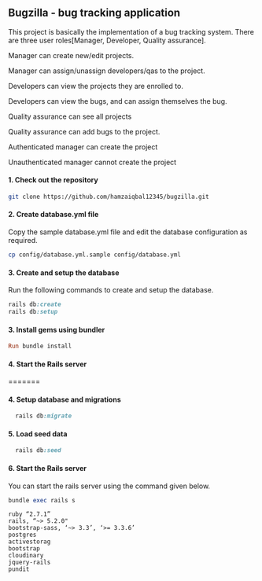 ## Bugzilla - bug tracking application
This project is basically the implementation of a bug tracking system. There are three user roles[Manager, Developer, Quality assurance].

Manager can create new/edit projects.

Manager can assign/unassign developers/qas to the project.

Developers can view the projects they are enrolled to.

Developers can view the bugs, and can assign themselves the bug.

Quality assurance can see all projects

Quality assurance can add bugs to the project.

Authenticated manager can create the project

Unauthenticated manager cannot create the project
#### 1. Check out the repository
```bash
git clone https://github.com/hamzaiqbal12345/bugzilla.git
```
#### 2. Create database.yml file
Copy the sample database.yml file and edit the database configuration as required.
```bash
cp config/database.yml.sample config/database.yml
```
#### 3. Create and setup the database
Run the following commands to create and setup the database.
```ruby
rails db:create
rails db:setup
```
#### 3. Install gems using bundler
```ruby
Run bundle install
```
#### 4. Start the Rails server
=======
#### 4. Setup database and migrations
```ruby
  rails db:migrate
```
#### 5. Load seed data
```ruby
  rails db:seed
```
#### 6. Start the Rails server
You can start the rails server using the command given below.
```ruby
bundle exec rails s
```
```
ruby “2.7.1”
rails, “~> 5.2.0"
bootstrap-sass, ‘~> 3.3’, ‘>= 3.3.6’
postgres
activestorag
bootstrap
cloudinary
jquery-rails
pundit

